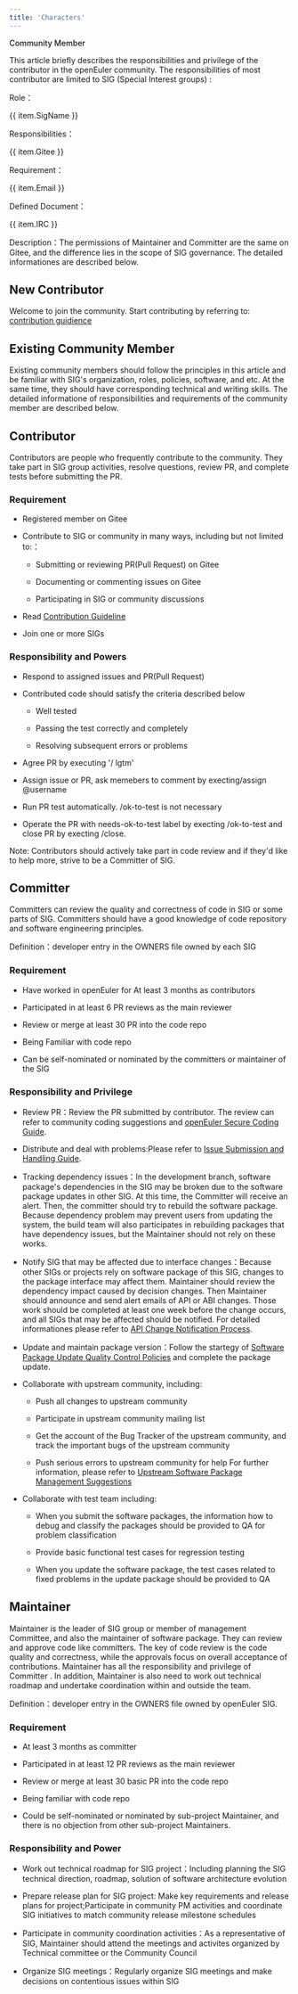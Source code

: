 ```yaml
---
title: 'Characters'
---
```


<script setup lang="ts">
import { computed } from 'vue';
import useWindowResize from '@/components/hooks/useWindowResize';
import BannerLevel2 from '@/components/BannerLevel2.vue'
import banner from '@/assets/banner/banner-sig.png';
import illustration from '@/assets/illustrations/sig-role.png';
const tableData = [
  {
    SigName: 'Contributor',
    Gitee: 'Contributors of the project',
    IRC: 'Registered members on Gitee'
  },
  {
    SigName: 'Committer',
    Gitee: 'Review and approve the contributions submitted',
    Email: 'Frequently contributing to SIG, experienced,and willing to undertake review work',
    IRC: 'developer entry in the OWNERS file owned by openEuler SIG。'
  },
  {
    SigName: 'Maintainer',
    Gitee: 'Owner of the project',
    Email: 'Experienced, responsible, outstanding technologies and management skills',
    IRC: 'developer entry in the OWNERS file owned by openEuler SIG'
  }
]
const screenWidth = useWindowResize();
const isMobile = computed(() => {
  return screenWidth.value <= 768 ? true : false;
});
</script>

<ClientOnly>
  <BannerLevel2
    :background-image="banner"
    background-text="SIG"
    title="Role Description"
    :illustration="illustration"
  />
</ClientOnly>

<div :class="['markdown', isMobile ? 'markdown-mo' : '']">

<div class="top">Community Member</div>

This article briefly describes the responsibilities and privilege of the contributor in the openEuler community. The responsibilities of most contributor are limited to SIG (Special Interest groups) :

<OTable :data="tableData" v-show="!isMobile" class="duty-table">
  <OTableColumn prop="SigName" label="Role"/>
  <OTableColumn prop="Gitee" label="Responsibilities"/>
  <OTableColumn prop="Email" label="Requirement"/>
  <OTableColumn prop="IRC" label="Defined Document"/>
</OTable>

<div class="mo-card" v-show="isMobile">
  <div
    v-for="(item,index) in tableData"
    :key="item.SigName"
    :class="['mo-card-item', index === 1 ? 'mo-card-middle' : 'mo-card-sides' ]">
    <div class="mo-card-item-text">
      <p class="text-title">Role：</p>
      <p class="text-content">{{ item.SigName }}</p>
    </div>
    <div class="mo-card-item-text">
      <p class="text-title">Responsibilities：</p>
      <p class="text-content">{{ item.Gitee }}</p>
    </div>
    <div class="mo-card-item-text">
      <p class="text-title">Requirement：</p>
      <p class="text-content">{{ item.Email }}</p>
    </div>
    <div class="mo-card-item-text">
      <p class="text-title">Defined Document：</p>
      <p class="text-content">{{ item.IRC }}</p>
    </div>
  </div>
</div>

Description：The permissions of Maintainer and Committer are the same on Gitee, and the difference lies in the scope of SIG governance. The detailed informationes are described below.

## New Contributor

Welcome to join the community. Start contributing by referring to:
<a href="https://gitee.com/openeuler/community/blob/master/zh/contributors/README.md" class="link">contribution guidience</a>

## Existing Community Member

Existing community members should follow the principles in this article and be familiar with SIG's organization, roles, policies, software, and etc. At the same time, they should have corresponding technical and writing skills. The detailed informatione of responsibilities and requirements of the community member are described below.

## Contributor

Contributors are people who frequently contribute to the community. They take part in SIG group activities, resolve questions, review PR, and complete tests before submitting the PR.

### Requirement

- Registered member on Gitee

- Contribute to SIG or community in many ways, including but not limited to:：

  - Submitting or reviewing PR(Pull Request) on Gitee

  - Documenting or commenting issues on Gitee
  - Participating in SIG or community discussions

- Read
  <a href="https://gitee.com/openeuler/community/blob/master/zh/contributors/README.md" class="link">Contribution Guideline</a>
- Join one or more SIGs

### Responsibility and Powers

- Respond to assigned issues and PR(Pull Request)

- Contributed code should satisfy the criteria described below

  - Well tested

  - Passing the test correctly and completely
  - Resolving subsequent errors or problems

- Agree PR by executing '/ lgtm'
- Assign issue or PR, ask memebers to comment by execting/assign @username
- Run PR test automatically. /ok-to-test is not necessary
- Operate the PR with needs-ok-to-test label by execting /ok-to-test and close PR by execting /close.

Note: Contributors should actively take part in code review and if they'd like to help more, strive to be a Committer of SIG.

## Committer

Committers can review the quality and correctness of code in SIG or some parts of SIG. Committers should have a good knowledge of code repository and software engineering principles.

Definition：developer entry in the OWNERS file owned by each SIG

### Requirement

- Have worked in openEuler for At least 3 months as contributors

- Participated in at least 6 PR reviews as the main reviewer
- Review or merge at least 30 PR into the code repo
- Being Familiar with code repo
- Can be self-nominated or nominated by the committers or maintainer of the SIG

### Responsibility and Privilege

- Review PR：Review the PR submitted by contributor. The review can refer to community coding suggestions and [openEuler Secure Coding Guide](https://gitee.com/openeuler/security-committee/blob/master/guide/SecureCoding_en.md).

- Distribute and deal with problems:Please refer to [Issue Submission and Handling Guide](https://gitee.com/openeuler/community/blob/master/en/contributors/issue-submit.md).
- Tracking dependency issues：In the development branch, software package's dependencies in the SIG may be broken due to the software package updates in other SIG. At this time, the Committer will receive an alert. Then, the committer should try to rebuild the software package. Because dependency problem may prevent users from updating the system, the build team will also participates in rebuilding packages that have dependency issues, but the Maintainer should not rely on these works.
- Notify SIG that may be affected due to interface changes：Because other SIGs or projects rely on software package of this SIG, changes to the package interface may affect them. Maintainer should review the dependency impact caused by decision changes. Then Maintainer should announce and send alert emails of API or ABI changes. Those work should be completed at least one week before the change occurs, and all SIGs that may be affected should be notified. For detailed informationes please refer to [API Change Notification Process]().
- Update and maintain package version：Follow the startegy of [Software Package Update Quality Control Policies]() and complete the package update.
- Collaborate with upstream community, including:

  - Push all changes to upstream community

  - Participate in upstream community mailing list
  - Get the account of the Bug Tracker of the upstream community, and track the important bugs of the upstream community
  - Push serious errors to upstream community for help For further information, please refer to [ Upstream Software Package Management Suggestions]()

- Collaborate with test team including:

  - When you submit the software packages, the information how to debug and classify the packages should be provided to QA for problem classification

  - Provide basic functional test cases for regression testing
  - When you update the software package, the test cases related to fixed problems in the update package should be provided to QA

## Maintainer

Maintainer is the leader of SIG group or member of management Committee, and also the maintainer of software package. They can review and approve code like committers. The key of code review is the code quality and correctness, while the approvals focus on overall acceptance of contributions. Maintainer has all the responsibility and privilege of Committer . In addition, Maintainer is also need to work out technical roadmap and undertake coordination within and outside the team.

Definition：developer entry in the OWNERS file owned by openEuler SIG.

### Requirement

- At least 3 months as committer

- Participated in at least 12 PR reviews as the main reviewer
- Review or merge at least 30 basic PR into the code repo
- Being familiar with code repo
- Could be self-nominated or nominated by sub-project Maintainer, and there is no objection from other sub-project Maintainers.

### Responsibility and Power

- Work out technical roadmap for SIG project：Including planning the SIG technical direction, roadmap, solution of software architecture evolution

- Prepare release plan for SIG project: Make key requirements and release plans for project;Participate in community PM activities and coordinate SIG initiatives to match community release milestone schedules
- Participate in community coordination activities：As a representative of SIG, Maintainer should attend the meetings and activites organized by Technical committee or the Community Council
- Organize SIG meetings：Regularly organize SIG meetings and make decisions on contentious issues within SIG


</div>

<style scoped lang="scss">
  .markdown {
    margin-top: var(--e-spacing-h1);
  }
  .markdown-mo {
    margin-top: var(--e-spacing-h2);
    padding: var(--e-spacing-h5);
  }
  .top {
    font-size: var(--e-font-size-h7);
    font-weight: 500;
    color: var(--e-color-text1);
    line-height: var(--e-line-height-h7);
  }
  .duty-table {
    margin-top: var(--e-spacing-h4);
    margin-bottom: var(--e-spacing-h5);
    box-shadow: none;
    :deep(.el-table__header) {
      tr {
        border: none;
      }
    }
    :deep(.el-table__body) {
      border-collapse: separate;
    }
  }
  .link {
    color: var(--e-color-brand1);
  }
  .mo-card {
    margin: var(--e-spacing-h4) 0;
    &-item {
      padding: var(--e-spacing-h5);
      &-text {
        display: flex;
        .text-title {
          white-space:nowrap;
        }
        .text-content {
          color: var(--e-color-text4);
        }
      }
    }
    &-sides {
      background-color: var(--e-color-bg1);
    }
  }
</style>
